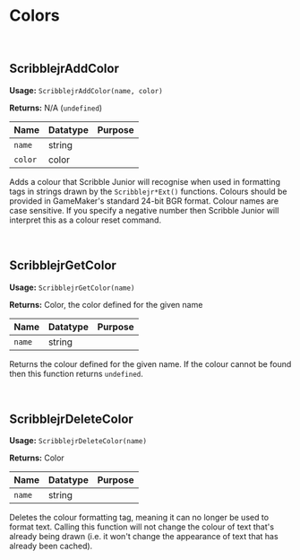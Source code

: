 # Colors

&nbsp;

## ScribblejrAddColor

**Usage:** `ScribblejrAddColor(name, color)`

**Returns:** N/A (`undefined`)

|Name   |Datatype|Purpose                                         |
|-------|--------|------------------------------------------------|
|`name` |string  |                                                |
|`color`|color   |                                                |

Adds a colour that Scribble Junior will recognise when used in formatting tags in strings drawn by the `Scribblejr*Ext()` functions. Colours should be provided in GameMaker's standard 24-bit BGR format. Colour names are case sensitive. If you specify a negative number then Scribble Junior will interpret this as a colour reset command.

&nbsp;

## ScribblejrGetColor

**Usage:** `ScribblejrGetColor(name)`

**Returns:** Color, the color defined for the given name

|Name   |Datatype|Purpose                                         |
|-------|--------|------------------------------------------------|
|`name` |string  |                                                |

Returns the colour defined for the given name. If the colour cannot be found then this function returns `undefined`.

&nbsp;

## ScribblejrDeleteColor

**Usage:** `ScribblejrDeleteColor(name)`

**Returns:** Color

|Name   |Datatype|Purpose                                         |
|-------|--------|------------------------------------------------|
|`name` |string  |                                                |

Deletes the colour formatting tag, meaning it can no longer be used to format text. Calling this function will not change the colour of text that's already being drawn (i.e. it won't change the appearance of text that has already been cached).